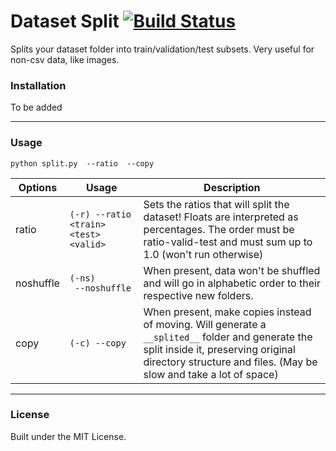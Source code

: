 # Dataset Split [![Build Status](https://travis-ci.com/muriloxyz/dataset-split.svg?token=4VpFwZFY4CedtAWXHopv&branch=master)](https://travis-ci.com/muriloxyz/dataset-split)

Splits your dataset folder into train/validation/test subsets. Very useful for non-csv data, like images.

### Installation

To be added

* * *

### Usage

```
python split.py  --ratio  --copy
```

| Options | Usage | Description |
| --- | --- | --- |
| ratio | `(-r) --ratio <train> <test> <valid>` | Sets the ratios that will split the dataset! Floats are interpreted as percentages. The order must be ratio-valid-test and must sum up to 1.0 (won't run otherwise) |
| noshuffle | `(-ns)       --noshuffle` | When present, data won't be shuffled and will go in alphabetic order to their respective new folders. |
| copy | `(-c) --copy` | When present, make copies instead of moving. Will generate a ``__splited__`` folder and generate the split inside it, preserving original directory structure and files. (May be slow and take a lot of space) |

* * *

### License

Built under the MIT License.
